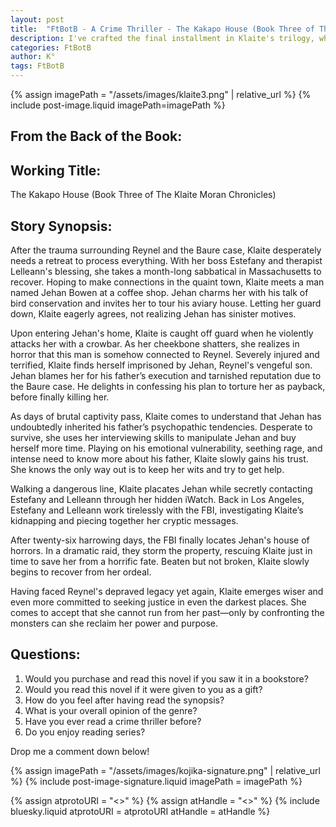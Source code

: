 ```yaml
---
layout: post
title:  "FtBotB - A Crime Thriller - The Kakapo House (Book Three of The Klaite Moran Chronicles)"
description: I've crafted the final installment in Klaite's trilogy, where her attempt at recovery leads to a terrifying confrontation with Reynel's vengeful son Jehan. After being violently abducted and held captive for 26 days, Klaite must use her interviewing skills and psychological insights from her time with Reynel to survive his son's torture. Through this ordeal, she comes to terms with how Reynel's influence continues to shape her life, ultimately emerging stronger in her commitment to justice.
categories: FtBotB
author: K°
tags: FtBotB
---
```

<div>
{% assign imagePath = "/assets/images/klaite3.png" | relative_url %}
{% include post-image.liquid imagePath=imagePath %}
</div>

## From the Back of the Book:
## Working Title:
The Kakapo House (Book Three of The Klaite Moran Chronicles)

## Story Synopsis:
After the trauma surrounding Reynel and the Baure case, Klaite desperately needs a retreat to process everything. With her boss Estefany and therapist Lelleann's blessing, she takes a month-long sabbatical in Massachusetts to recover. Hoping to make connections in the quaint town, Klaite meets a man named Jehan Bowen at a coffee shop. Jehan charms her with his talk of bird conservation and invites her to tour his aviary house. Letting her guard down, Klaite eagerly agrees, not realizing Jehan has sinister motives.  

Upon entering Jehan's home, Klaite is caught off guard when he violently attacks her with a crowbar. As her cheekbone shatters, she realizes in horror that this man is somehow connected to Reynel. Severely injured and terrified, Klaite finds herself imprisoned by Jehan, Reynel's vengeful son. Jehan blames her for his father’s execution and tarnished reputation due to the Baure case. He delights in confessing his plan to torture her as payback, before finally killing her.  

As days of brutal captivity pass, Klaite comes to understand that Jehan has undoubtedly inherited his father’s psychopathic tendencies. Desperate to survive, she uses her interviewing skills to manipulate Jehan and buy herself more time. Playing on his emotional vulnerability, seething rage, and intense need to know more about his father, Klaite slowly gains his trust. She knows the only way out is to keep her wits and try to get help.  

Walking a dangerous line, Klaite placates Jehan while secretly contacting Estefany and Lelleann through her hidden iWatch. Back in Los Angeles, Estefany and Lelleann work tirelessly with the FBI, investigating Klaite’s kidnapping and piecing together her cryptic messages.  

After twenty-six harrowing days, the FBI finally locates Jehan's house of horrors. In a dramatic raid, they storm the property, rescuing Klaite just in time to save her from a horrific fate. Beaten but not broken, Klaite slowly begins to recover from her ordeal.  

Having faced Reynel's depraved legacy yet again, Klaite emerges wiser and even more committed to seeking justice in even the darkest places. She comes to accept that she cannot run from her past—only by confronting the monsters can she reclaim her power and purpose.  

## Questions:
1. Would you purchase and read this novel if you saw it in a bookstore?
2. Would you read this novel if it were given to you as a gift?
3. How do you feel after having read the synopsis?
4. What is your overall opinion of the genre?
5. Have you ever read a crime thriller before?
6. Do you enjoy reading series?

Drop me a comment down below!

<!-- signature -->
{% assign imagePath = "/assets/images/kojika-signature.png" | relative_url %}
{% include post-image-signature.liquid imagePath = imagePath %}

<!-- comments -->
{% assign atprotoURI = "<<atprotoURI>>" %}
{% assign atHandle = "<<atHandle>>" %}
{% include bluesky.liquid atprotoURI = atprotoURI atHandle = atHandle %}